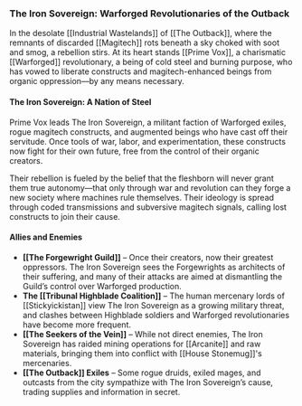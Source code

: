 ### **The Iron Sovereign: Warforged Revolutionaries of the Outback**

In the desolate [[Industrial Wastelands]] of [[The Outback]], where the remnants of discarded [[Magitech]] rots beneath a sky choked with soot and smog, a rebellion stirs. At its heart stands [[Prime Vox]], a charismatic [[Warforged]] revolutionary, a being of cold steel and burning purpose, who has vowed to liberate constructs and magitech-enhanced beings from organic oppression—by any means necessary.
#### **The Iron Sovereign: A Nation of Steel**

Prime Vox leads The Iron Sovereign, a militant faction of Warforged exiles, rogue magitech constructs, and augmented beings who have cast off their servitude. Once tools of war, labor, and experimentation, these constructs now fight for their own future, free from the control of their organic creators.

Their rebellion is fueled by the belief that the fleshborn will never grant them true autonomy—that only through war and revolution can they forge a new society where machines rule themselves. Their ideology is spread through coded transmissions and subversive magitech signals, calling lost constructs to join their cause.
#### **Allies and Enemies**

- **[[The Forgewright Guild]]** – Once their creators, now their greatest oppressors. The Iron Sovereign sees the Forgewrights as architects of their suffering, and many of their attacks are aimed at dismantling the Guild’s control over Warforged production.
- **The [[Tribunal Highblade Coalition]]** – The human mercenary lords of [[Stickyickistan]] view The Iron Sovereign as a growing military threat, and clashes between Highblade soldiers and Warforged revolutionaries have become more frequent.
- **[[The Seekers of the Vein]]** – While not direct enemies, The Iron Sovereign has raided mining operations for [[Arcanite]] and raw materials, bringing them into conflict with [[House Stonemug]]'s mercenaries.
- **[[The Outback]] Exiles** – Some rogue druids, exiled mages, and outcasts from the city sympathize with The Iron Sovereign’s cause, trading supplies and information in secret.